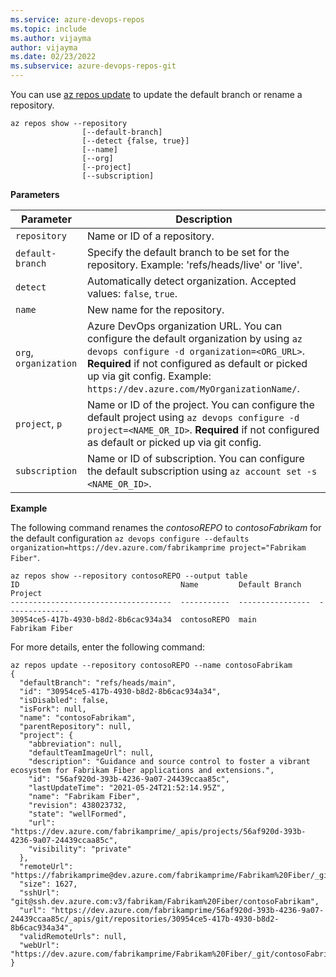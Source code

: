 ```yaml
---
ms.service: azure-devops-repos
ms.topic: include
ms.author: vijayma
author: vijayma
ms.date: 02/23/2022
ms.subservice: azure-devops-repos-git
---
```




You can use [az repos update](/cli/azure/repos#az-repos-update) to update the default branch or rename a repository.  

```azurecli
az repos show --repository
                [--default-branch]
                [--detect {false, true}]
                [--name]
                [--org]
                [--project]
                [--subscription]
```

**Parameters**

|Parameter|Description|
|---------|-----------|
|`repository`| Name or ID of a repository.  |
|`default-branch`|Specify the default branch to be set for the repository. Example: 'refs/heads/live' or 'live'.|
|`detect`|Automatically detect organization. Accepted values: `false`, `true`.|
|`name`|New name for the repository.|
|`org`, `organization`|Azure DevOps organization URL. You can configure the default organization by using `az devops configure -d organization=<ORG_URL>`. **Required** if not configured as default or picked up via git config. Example: `https://dev.azure.com/MyOrganizationName/`.|
|`project`, `p`|Name or ID of the project. You can configure the default project using `az devops configure -d project=<NAME_OR_ID>`. **Required** if not configured as default or picked up via git config.|
|`subscription`|Name or ID of subscription. You can configure the default subscription using `az account set -s <NAME_OR_ID>`.|


**Example**

The following command renames the *contosoREPO* to *contosoFabrikam* for the default configuration `az devops configure --defaults organization=https://dev.azure.com/fabrikamprime project="Fabrikam Fiber"`.

```azurecli
az repos show --repository contosoREPO --output table
ID                                    Name         Default Branch    Project
------------------------------------  -----------  ----------------  --------------
30954ce5-417b-4930-b8d2-8b6cac934a34  contosoREPO  main              Fabrikam Fiber
```
For more details, enter the following command: 

```azurecli
az repos update --repository contosoREPO --name contosoFabrikam
{
  "defaultBranch": "refs/heads/main",
  "id": "30954ce5-417b-4930-b8d2-8b6cac934a34",
  "isDisabled": false,
  "isFork": null,
  "name": "contosoFabrikam",
  "parentRepository": null,
  "project": {
    "abbreviation": null,
    "defaultTeamImageUrl": null,
    "description": "Guidance and source control to foster a vibrant ecosystem for Fabrikam Fiber applications and extensions.",
    "id": "56af920d-393b-4236-9a07-24439ccaa85c",
    "lastUpdateTime": "2021-05-24T21:52:14.95Z",
    "name": "Fabrikam Fiber",
    "revision": 438023732,
    "state": "wellFormed",
    "url": "https://dev.azure.com/fabrikamprime/_apis/projects/56af920d-393b-4236-9a07-24439ccaa85c",
    "visibility": "private"
  },
  "remoteUrl": "https://fabrikamprime@dev.azure.com/fabrikamprime/Fabrikam%20Fiber/_git/contosoFabrikam",
  "size": 1627,
  "sshUrl": "git@ssh.dev.azure.com:v3/fabrikam/Fabrikam%20Fiber/contosoFabrikam",
  "url": "https://dev.azure.com/fabrikamprime/56af920d-393b-4236-9a07-24439ccaa85c/_apis/git/repositories/30954ce5-417b-4930-b8d2-8b6cac934a34",
  "validRemoteUrls": null,
  "webUrl": "https://dev.azure.com/fabrikamprime/Fabrikam%20Fiber/_git/contosoFabrikam"
}
```
